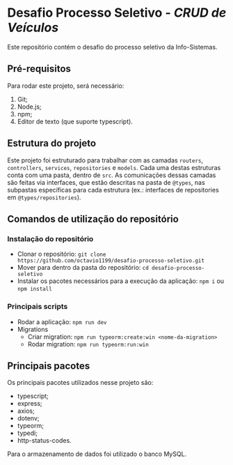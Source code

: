 # Desafio Processo Seletivo - *CRUD de Veículos*

Este repositório contém o desafio do processo seletivo da Info-Sistemas.

## Pré-requisitos

Para rodar este projeto, será necessário:
1. Git;
2. Node.js;
3. npm;
4. Editor de texto (que suporte typescript).

## Estrutura do projeto

Este projeto foi estruturado para trabalhar com as camadas `routers`, `controllers`, `services`, `repositories` e `models`. Cada uma destas estruturas conta com uma pasta, dentro de `src`. As comunicações dessas camadas são feitas via interfaces, que estão descritas na pasta de `@types`, nas subpastas específicas para cada estrutura (ex.: interfaces de repositories em `@types/repositories`).

## Comandos de utilização do repositório
### Instalação do repositório
- Clonar o repositório: `git clone https://github.com/octavio1199/desafio-processo-seletivo.git`
- Mover para dentro da pasta do repositório: `cd desafio-processo-seletivo`
- Instalar os pacotes necessários para a execução da aplicação: `npm i` ou `npm install`

### Principais scripts
- Rodar a aplicação: `npm run dev`
- Migrations
  - Criar migration: `npm run typeorm:create:win <nome-da-migration>`
  - Rodar migration: `npm run typeorm:run:win`

## Principais pacotes

Os principais pacotes utilizados nesse projeto são:
- typescript;
- express;
- axios;
- dotenv;
- typeorm;
- typedi;
- http-status-codes.

Para o armazenamento de dados foi utilizado o banco MySQL.
